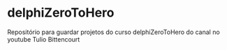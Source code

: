 # delphiZeroToHero
Repositório para guardar projetos do curso delphiZeroToHero do canal no youtube Tulio Bittencourt

